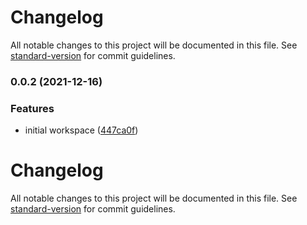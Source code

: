 # Changelog

All notable changes to this project will be documented in this file. See [standard-version](https://github.com/conventional-changelog/standard-version) for commit guidelines.

### 0.0.2 (2021-12-16)


### Features

* initial workspace ([447ca0f](https://github.com/elarasuz/groov/commit/447ca0ff133a085b49a8b1da2345740d0f742e29))

# Changelog

All notable changes to this project will be documented in this file. See [standard-version](https://github.com/conventional-changelog/standard-version) for commit guidelines.
